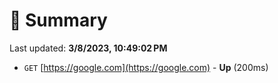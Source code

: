 # 📖 Summary
Last updated: **3/8/2023, 10:49:02 PM**

- `GET` [https://google.com](https://google.com) - **Up** (200ms)

